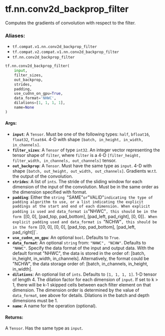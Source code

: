 <div itemscope itemtype="http://developers.google.com/ReferenceObject">
<meta itemprop="name" content="tf.nn.conv2d_backprop_filter" />
<meta itemprop="path" content="Stable" />
</div>

# tf.nn.conv2d_backprop_filter

Computes the gradients of convolution with respect to the filter.

### Aliases:

* `tf.compat.v1.nn.conv2d_backprop_filter`
* `tf.compat.v2.compat.v1.nn.conv2d_backprop_filter`
* `tf.nn.conv2d_backprop_filter`

``` python
tf.nn.conv2d_backprop_filter(
    input,
    filter_sizes,
    out_backprop,
    strides,
    padding,
    use_cudnn_on_gpu=True,
    data_format='NHWC',
    dilations=[1, 1, 1, 1],
    name=None
)
```

<!-- Placeholder for "Used in" -->


#### Args:


* <b>`input`</b>: A `Tensor`. Must be one of the following types:
  `half`, `bfloat16`, `float32`, `float64`.
  4-D with shape `[batch, in_height, in_width, in_channels]`.
* <b>`filter_sizes`</b>: A `Tensor` of type `int32`.
  An integer vector representing the tensor shape of `filter`,
  where `filter` is a 4-D
  `[filter_height, filter_width, in_channels, out_channels]` tensor.
* <b>`out_backprop`</b>: A `Tensor`. Must have the same type as `input`.
  4-D with shape `[batch, out_height, out_width, out_channels]`.
  Gradients w.r.t. the output of the convolution.
* <b>`strides`</b>: A list of `ints`.
  The stride of the sliding window for each dimension of the input
  of the convolution. Must be in the same order as the dimension specified
  with format.
* <b>`padding`</b>: Either the `string `"SAME"` or `"VALID"` indicating the type of
  padding algorithm to use, or a list indicating the explicit paddings at
  the start and end of each dimension. When explicit padding is used and
  data_format is `"NHWC"`, this should be in the form `[[0, 0], [pad_top,
  pad_bottom], [pad_left, pad_right], [0, 0]]`. When explicit padding used
  and data_format is `"NCHW"`, this should be in the form `[[0, 0], [0, 0],
  [pad_top, pad_bottom], [pad_left, pad_right]]`.
* <b>`use_cudnn_on_gpu`</b>: An optional `bool`. Defaults to `True`.
* <b>`data_format`</b>: An optional `string` from: `"NHWC", "NCHW"`.
  Defaults to `"NHWC"`.
  Specify the data format of the input and output data. With the
  default format "NHWC", the data is stored in the order of:
      [batch, in_height, in_width, in_channels].
  Alternatively, the format could be "NCHW", the data storage order of:
      [batch, in_channels, in_height, in_width].
* <b>`dilations`</b>: An optional list of `ints`. Defaults to `[1, 1, 1, 1]`.
  1-D tensor of length 4.  The dilation factor for each dimension of
  `input`. If set to k > 1, there will be k-1 skipped cells between each
  filter element on that dimension. The dimension order is determined by
  the value of `data_format`, see above for details. Dilations in the batch
  and depth dimensions must be 1.
* <b>`name`</b>: A name for the operation (optional).


#### Returns:

A `Tensor`. Has the same type as `input`.
